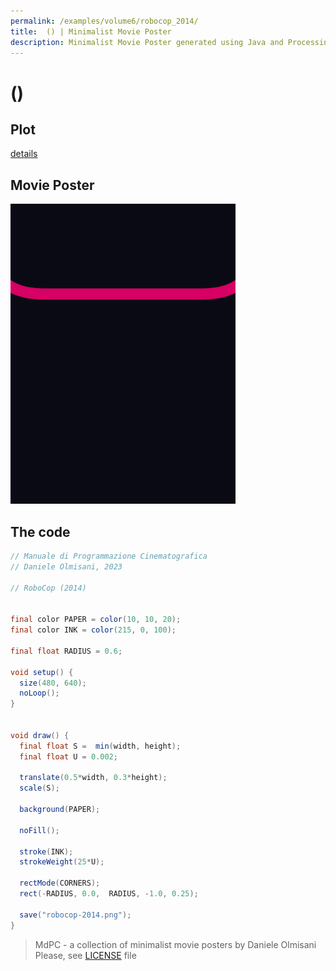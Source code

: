 ```yaml
---
permalink: /examples/volume6/robocop_2014/
title:  () | Minimalist Movie Poster
description: Minimalist Movie Poster generated using Java and Processing.
---
```


#  ()



## Plot


[details](https://www.imdb.com/title//)

## Movie Poster
<img src="robocop-2014.png"  width="360px" title="">


## The code
```java
// Manuale di Programmazione Cinematografica
// Daniele Olmisani, 2023

// RoboCop (2014)


final color PAPER = color(10, 10, 20);
final color INK = color(215, 0, 100);

final float RADIUS = 0.6;

void setup() {
  size(480, 640);
  noLoop();
}


void draw() {
  final float S =  min(width, height);
  final float U = 0.002;

  translate(0.5*width, 0.3*height);
  scale(S);
  
  background(PAPER);
  
  noFill();
  
  stroke(INK);
  strokeWeight(25*U);
  
  rectMode(CORNERS);
  rect(-RADIUS, 0.0,  RADIUS, -1.0, 0.25);
  
  save("robocop-2014.png");
}

```

> MdPC - a collection of minimalist movie posters
> by Daniele Olmisani
> Please, see [LICENSE](../../../LICENSE) file

